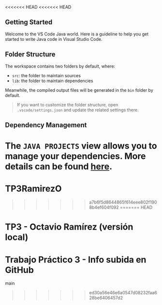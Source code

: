 <<<<<<< HEAD
<<<<<<< HEAD
## Getting Started

Welcome to the VS Code Java world. Here is a guideline to help you get started to write Java code in Visual Studio Code.

## Folder Structure

The workspace contains two folders by default, where:

- `src`: the folder to maintain sources
- `lib`: the folder to maintain dependencies

Meanwhile, the compiled output files will be generated in the `bin` folder by default.

> If you want to customize the folder structure, open `.vscode/settings.json` and update the related settings there.

## Dependency Management

The `JAVA PROJECTS` view allows you to manage your dependencies. More details can be found [here](https://github.com/microsoft/vscode-java-dependency#manage-dependencies).
=======
# TP3RamirezO
>>>>>>> a7b6f5d8644865f614eee802f1908b4ef604f092
=======
 HEAD
# TP3 - Octavio Ramírez (versión local)

# Trabajo Práctico 3 - Info subida en GitHub
 main
>>>>>>> ed30a56e46e6a0547d08232faa628be6406457d2
